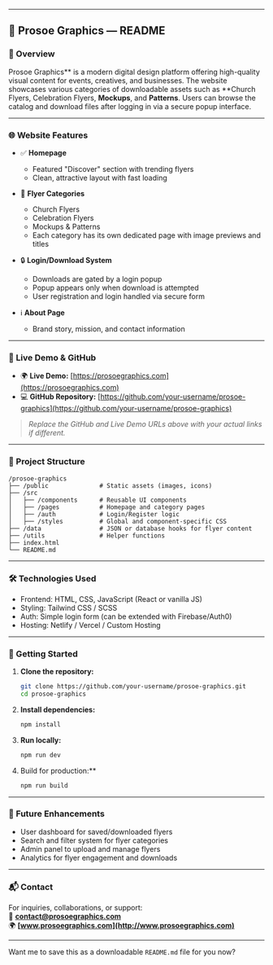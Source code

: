 

---

## 📁 Prosoe Graphics — README

### 🔖 Overview

Prosoe Graphics** is a modern digital design platform offering high-quality visual content for events, creatives, and businesses. The website showcases various categories of downloadable assets such as **Church Flyers, Celebration Flyers, **Mockups**, and **Patterns**. Users can browse the catalog and download files after logging in via a secure popup interface.

---

### 🌐 Website Features

- ✅ **Homepage**  
  - Featured "Discover" section with trending flyers  
  - Clean, attractive layout with fast loading
  
- 📂 **Flyer Categories**
  - Church Flyers  
  - Celebration Flyers  
  - Mockups & Patterns  
  - Each category has its own dedicated page with image previews and titles

- 🔒 **Login/Download System**
  - Downloads are gated by a login popup  
  - Popup appears only when download is attempted  
  - User registration and login handled via secure form

- ℹ️ **About Page**
  - Brand story, mission, and contact information

---

### 📎 Live Demo & GitHub

- 🌍 **Live Demo:** [https://prosoegraphics.com](https://prosoegraphics.com)  
- 💻 **GitHub Repository:** [https://github.com/your-username/prosoe-graphics](https://github.com/your-username/prosoe-graphics)

> *Replace the GitHub and Live Demo URLs above with your actual links if different.*

---

### 📁 Project Structure

```
/prosoe-graphics
├── /public              # Static assets (images, icons)
├── /src
│   ├── /components      # Reusable UI components
│   ├── /pages           # Homepage and category pages
│   ├── /auth            # Login/Register logic
│   ├── /styles          # Global and component-specific CSS
├── /data                # JSON or database hooks for flyer content
├── /utils               # Helper functions
├── index.html
└── README.md
```

---

### 🛠️ Technologies Used

- Frontend: HTML, CSS, JavaScript (React or vanilla JS)
- Styling: Tailwind CSS / SCSS
- Auth: Simple login form (can be extended with Firebase/Auth0)
- Hosting: Netlify / Vercel / Custom Hosting

---

### 🚀 Getting Started

1. **Clone the repository:**
   ```bash
   git clone https://github.com/your-username/prosoe-graphics.git
   cd prosoe-graphics
   ```

2. **Install dependencies:**
   ```bash
   npm install
   ```

3. **Run locally:**
   ```bash
   npm run dev
   ```

4. Build for production:**
   ```bash
   npm run build
   ```

---

### 📌 Future Enhancements

- User dashboard for saved/downloaded flyers  
- Search and filter system for flyer categories  
- Admin panel to upload and manage flyers  
- Analytics for flyer engagement and downloads

---

### 📬 Contact

For inquiries, collaborations, or support:  
📧 **contact@prosoegraphics.com**  
🌍 **[www.prosoegraphics.com](http://www.prosoegraphics.com)**

---

Want me to save this as a downloadable `README.md` file for you now?
